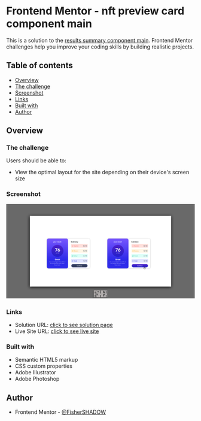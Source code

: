# Frontend Mentor - nft preview card component main

This is a solution to the [results summary component main](https://www.frontendmentor.io/challenges/nft-preview-card-component-SbdUL_w0U). Frontend Mentor challenges help you improve your coding skills by building realistic projects. 

## Table of contents

  - [Overview](#overview)
  - [The challenge](#the-challenge)
  - [Screenshot](#screenshot)
  - [Links](#links)
  - [Built with](#built-with)
  - [Author](#author) 
## Overview

### The challenge

Users should be able to:

- View the optimal layout for the site depending on their device's screen size

### Screenshot

![](./assets/design/Screenshots.jpg)


### Links

- Solution URL: [click to see solution page]()
- Live Site URL: [click to see live site]()

### Built with

- Semantic HTML5 markup
- CSS custom properties
- Adobe Illustrator
- Adobe Photoshop

## Author
- Frontend Mentor - [@FisherSHADOW](https://www.frontendmentor.io/profile/FisherSHADOW)
